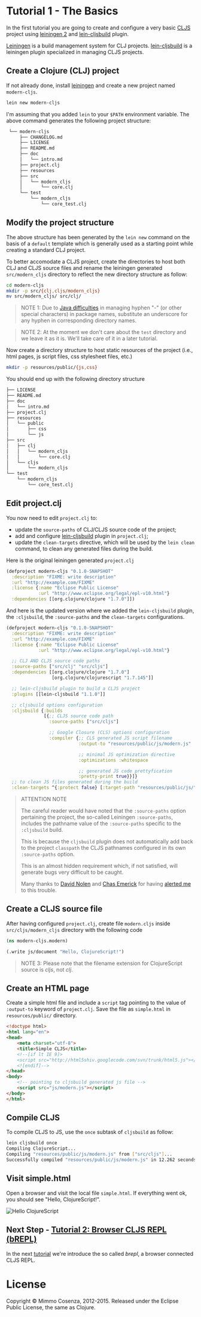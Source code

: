 # Tutorial 1 - The Basics

In the first tutorial you are going to create and configure a very basic
[CLJS][1] project using [leiningen 2][2] and [lein-cljsbuild][3] plugin.

[Leiningen][2] is a build management system for CLJ
projects. [lein-cljsbuild][3] is a leiningen plugin specialized in
managing CLJS projects.

## Create a Clojure (CLJ) project

If not already done, install [leiningen][2] and create a new project
named `modern-cljs`.

```bash
lein new modern-cljs
```

I'm assuming that you added `lein` to your `$PATH` environment
variable. The above command generates the following project structure:

```bash
 └── modern-cljs
     ├── CHANGELOG.md
     ├── LICENSE
     ├── README.md
     ├── doc
     │   └── intro.md
     ├── project.clj
     ├── resources
     ├── src
     │   └── modern_cljs
     │       └── core.clj
     └── test
         └── modern_cljs
             └── core_test.clj
```

## Modify the project structure

The above structure has been generated by the `lein new` command on
the basis of a `default` template which is generally used as a
starting point while creating a standard CLJ project.

To better accomodate a CLJS project, create the directories to host
both CLJ and CLJS source files and rename the leiningen generated
`src/modern_cljs` directory to reflect the new directory structure as
follow:

```bash
cd modern-cljs
mkdir -p src/{clj,cljs/modern_cljs}
mv src/modern_cljs/ src/clj/
```

> NOTE 1: Due to [Java difficulties][4] in managing hyphen "-" (or other
> special characters) in package names, substitute an underscore for any hyphen
> in corresponding directory names.

> NOTE 2: At the moment we don't care about the `test` directory and we
> leave it as it is. We'll take care of it in a later tutorial.

Now create a directory structure to host static resources of the
project (i.e., html pages, js script files, css stylesheet files,
etc.)

```bash
mkdir -p resources/public/{js,css}
```

You should end up with the following directory structure

```bash
├── LICENSE
├── README.md
├── doc
│   └── intro.md
├── project.clj
├── resources
│   └── public
│       ├── css
│       └── js
├── src
│   ├── clj
│   │   └── modern_cljs
│   │       └── core.clj
│   └── cljs
│       └── modern_cljs
└── test
    └── modern_cljs
        └── core_test.clj
```

## Edit project.clj

You now need to edit `project.clj` to:

* update the `source-paths` of CLJ/CLJS source code of the project;
* add and configure [lein-cljsbuild][3] plugin in `project.clj`;
* update the `clean-targets` directive, which will be used by the
  `lein clean` command, to clean any generated files during the build.

Here is the original leiningen generated `project.clj`

```clojure
(defproject modern-cljs "0.1.0-SNAPSHOT"
  :description "FIXME: write description"
  :url "http://example.com/FIXME"
  :license {:name "Eclipse Public License"
            :url "http://www.eclipse.org/legal/epl-v10.html"}
  :dependencies [[org.clojure/clojure "1.7.0"]])
```

And here is the updated version where we added the `lein-cljsbuild`
plugin, the `:cljsbuild`, the `:source-paths` and the `clean-targets`
configurations.

```clojure
(defproject modern-cljs "0.1.0-SNAPSHOT"
  :description "FIXME: write description"
  :url "http://example.com/FIXME"
  :license {:name "Eclipse Public License"
            :url "http://www.eclipse.org/legal/epl-v10.html"}

  ;; CLJ AND CLJS source code paths
  :source-paths ["src/clj" "src/cljs"]
  :dependencies [[org.clojure/clojure "1.7.0"]
                 [org.clojure/clojurescript "1.7.145"]]

  ;; lein-cljsbuild plugin to build a CLJS project
  :plugins [[lein-cljsbuild "1.1.0"]]

  ;; cljsbuild options configuration
  :cljsbuild {:builds
              [{;; CLJS source code path
                :source-paths ["src/cljs"]

                ;; Google Closure (CLS) options configuration
                :compiler {;; CLS generated JS script filename
                           :output-to "resources/public/js/modern.js"

                           ;; minimal JS optimization directive
                           :optimizations :whitespace

                           ;; generated JS code prettyfication
                           :pretty-print true}}]}
  ;; to clean JS files generated during the build
  :clean-targets ^{:protect false} [:target-path "resources/public/js/"])
```

> ATTENTION NOTE
>
> The careful reader would have noted that the `:source-paths` option
> pertaining the project, the so-called Leiningen `:source-paths`, includes
> the pathname value of the `:source-paths`
> specific to the `:cljsbuild` build.
>
> This is because the `cljsbuild` plugin does not automatically add back
> to the project `classpath` the CLJS pathnames configured in its own
> `:source-paths` option.
>
> This is an almost hidden requirement which, if not satisfied, will
> generate bugs very difficult to be caught.
>
> Many thanks to [David Nolen][7] and [Chas Emerick][9] for having
> [alerted me][8] to this trouble.

## Create a CLJS source file

After having configured `project.clj`, create file `modern.cljs` inside
`src/cljs/modern_cljs` directory with the following code

```clojure
(ns modern-cljs.modern)

(.write js/document "Hello, ClojureScript!")
```
> NOTE 3: Please note that the filename extension for ClojureScript source
> is *cljs*, not *clj*.

## Create an HTML page

Create a simple html file and include a `script` tag pointing to the value
of `:output-to` keyword of `project.clj`. Save the file as `simple.html` in
`resources/public/` directory.

```html
<!doctype html>
<html lang="en">
<head>
    <meta charset="utf-8">
    <title>Simple CLJS</title>
    <!--[if lt IE 9]>
    <script src="http://html5shiv.googlecode.com/svn/trunk/html5.js"></script>
    <![endif]-->
</head>
<body>
    <!-- pointing to cljsbuild generated js file -->
    <script src="js/modern.js"></script>
</body>
</html>
```

## Compile CLJS

To compile CLJS to JS, use the `once` subtask of `cljsbuild` as
follow:

```bash
lein cljsbuild once
Compiling ClojureScript...
Compiling "resources/public/js/modern.js" from ["src/cljs"]...
Successfully compiled "resources/public/js/modern.js" in 12.262 seconds.
```

## Visit simple.html

Open a browser and visit the local file `simple.html`. If everything
went ok, you should see "Hello, ClojureScript!".

![Hello ClojureScript][5]

## Next Step - [Tutorial 2: Browser CLJS REPL (bREPL)][6]

In the next [tutorial][6] we're introduce the so called *brepl*, a browser
connected CLJS REPL.

# License

Copyright © Mimmo Cosenza, 2012-2015. Released under the Eclipse Public
License, the same as Clojure.

[1]: https://github.com/clojure/clojurescript.git
[2]: https://github.com/technomancy/leiningen
[3]: https://github.com/emezeske/lein-cljsbuild.git
[4]: http://docs.oracle.com/javase/specs/jls/se7/html/jls-6.html
[5]: https://raw.github.com/magomimmo/modern-cljs/master/doc/images/hellocljs.png
[6]: https://github.com/magomimmo/modern-cljs/blob/master/doc/first-edition/tutorial-02.md
[7]: https://github.com/swannodette
[8]: https://groups.google.com/forum/#!topic/clojurescript/CT0aDLgLxW8
[9]: https://github.com/cemerick
